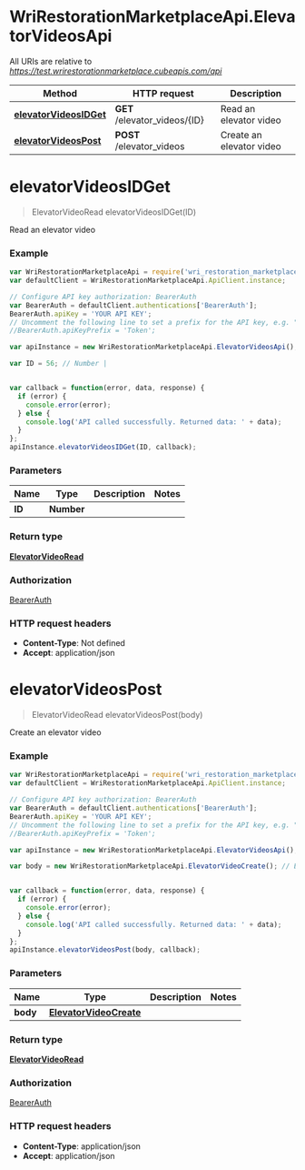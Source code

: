 # WriRestorationMarketplaceApi.ElevatorVideosApi

All URIs are relative to *https://test.wrirestorationmarketplace.cubeapis.com/api*

Method | HTTP request | Description
------------- | ------------- | -------------
[**elevatorVideosIDGet**](ElevatorVideosApi.md#elevatorVideosIDGet) | **GET** /elevator_videos/{ID} | Read an elevator video
[**elevatorVideosPost**](ElevatorVideosApi.md#elevatorVideosPost) | **POST** /elevator_videos | Create an elevator video


<a name="elevatorVideosIDGet"></a>
# **elevatorVideosIDGet**
> ElevatorVideoRead elevatorVideosIDGet(ID)

Read an elevator video

### Example
```javascript
var WriRestorationMarketplaceApi = require('wri_restoration_marketplace_api');
var defaultClient = WriRestorationMarketplaceApi.ApiClient.instance;

// Configure API key authorization: BearerAuth
var BearerAuth = defaultClient.authentications['BearerAuth'];
BearerAuth.apiKey = 'YOUR API KEY';
// Uncomment the following line to set a prefix for the API key, e.g. "Token" (defaults to null)
//BearerAuth.apiKeyPrefix = 'Token';

var apiInstance = new WriRestorationMarketplaceApi.ElevatorVideosApi();

var ID = 56; // Number | 


var callback = function(error, data, response) {
  if (error) {
    console.error(error);
  } else {
    console.log('API called successfully. Returned data: ' + data);
  }
};
apiInstance.elevatorVideosIDGet(ID, callback);
```

### Parameters

Name | Type | Description  | Notes
------------- | ------------- | ------------- | -------------
 **ID** | **Number**|  | 

### Return type

[**ElevatorVideoRead**](ElevatorVideoRead.md)

### Authorization

[BearerAuth](../README.md#BearerAuth)

### HTTP request headers

 - **Content-Type**: Not defined
 - **Accept**: application/json

<a name="elevatorVideosPost"></a>
# **elevatorVideosPost**
> ElevatorVideoRead elevatorVideosPost(body)

Create an elevator video

### Example
```javascript
var WriRestorationMarketplaceApi = require('wri_restoration_marketplace_api');
var defaultClient = WriRestorationMarketplaceApi.ApiClient.instance;

// Configure API key authorization: BearerAuth
var BearerAuth = defaultClient.authentications['BearerAuth'];
BearerAuth.apiKey = 'YOUR API KEY';
// Uncomment the following line to set a prefix for the API key, e.g. "Token" (defaults to null)
//BearerAuth.apiKeyPrefix = 'Token';

var apiInstance = new WriRestorationMarketplaceApi.ElevatorVideosApi();

var body = new WriRestorationMarketplaceApi.ElevatorVideoCreate(); // ElevatorVideoCreate | 


var callback = function(error, data, response) {
  if (error) {
    console.error(error);
  } else {
    console.log('API called successfully. Returned data: ' + data);
  }
};
apiInstance.elevatorVideosPost(body, callback);
```

### Parameters

Name | Type | Description  | Notes
------------- | ------------- | ------------- | -------------
 **body** | [**ElevatorVideoCreate**](ElevatorVideoCreate.md)|  | 

### Return type

[**ElevatorVideoRead**](ElevatorVideoRead.md)

### Authorization

[BearerAuth](../README.md#BearerAuth)

### HTTP request headers

 - **Content-Type**: application/json
 - **Accept**: application/json

